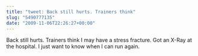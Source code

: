 ```yaml
---
title: "tweet: Back still hurts. Trainers think"
slug: "5490777135"
date: "2009-11-06T22:26:27+00:00"
---
```

Back still hurts. Trainers think I may have a stress fracture. Got an X-Ray at the hospital. I just want to know when I can run again.